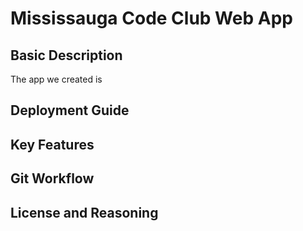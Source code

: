 # Mississauga Code Club Web App

## Basic Description
The app we created is 



## Deployment Guide


## Key Features


## Git Workflow


## License and Reasoning

